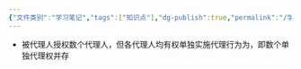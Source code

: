 ```yaml
---
{"文件类别":"学习笔记","tags":["知识点"],"dg-publish":true,"permalink":"/学习笔记studyup/知识点cheese/集合代理/","dgPassFrontmatter":true,"created":"2024-08-01T09:56:05.645+08:00","updated":"2024-09-11T12:08:08.910+08:00"}
---
```


- 被代理人授权数个代理人，但各代理人均有权单独实施代理行为为，即数个单独代理权并存